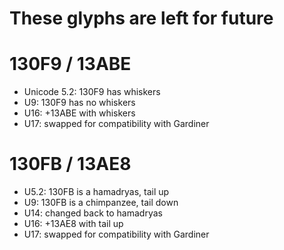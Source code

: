 # These glyphs are left for future

# 130F9 / 13ABE

- Unicode 5.2: 130F9 has whiskers
- U9: 130F9 has no whiskers
- U16: +13ABE with whiskers
- U17: swapped for compatibility with Gardiner

# 130FB / 13AE8

- U5.2: 130FB is a hamadryas, tail up
- U9: 130FB is a chimpanzee, tail down
- U14: changed back to hamadryas
- U16: +13AE8 with tail up
- U17: swapped for compatibility with Gardiner
